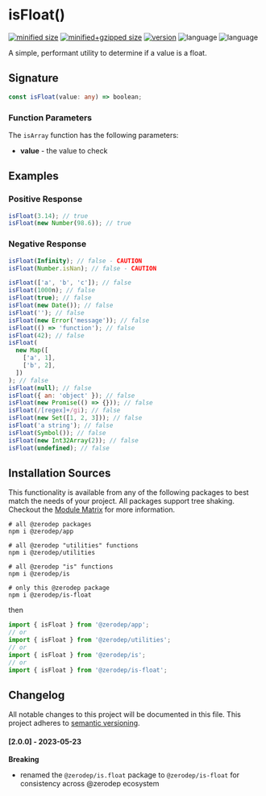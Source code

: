 # isFloat()

[![minified size](https://img.shields.io/bundlephobia/min/@zerodep/is-float?style=flat-square&color=blue)](https://bundlephobia.com/package/@zerodep/is-float)
[![minified+gzipped size](https://img.shields.io/bundlephobia/minzip/@zerodep/is-float?style=flat-square&color=blue)](https://bundlephobia.com/package/@zerodep/is-float)
[![version](https://img.shields.io/npm/v/@zerodep/is-float?style=flat-square&color=blue)](https://www.npmjs.com/package/@zerodep/is-float)
![language](https://img.shields.io/github/languages/top/cdepage/zerodep?style=flat-square)
![language](https://img.shields.io/badge/types-included-blue?style=flat-square)

A simple, performant utility to determine if a value is a float.

## Signature

```typescript
const isFloat(value: any) => boolean;
```

### Function Parameters

The `isArray` function has the following parameters:

- **value** - the value to check

## Examples

### Positive Response

```javascript
isFloat(3.14); // true
isFloat(new Number(98.6)); // true
```

### Negative Response

```javascript
isFloat(Infinity); // false - CAUTION
isFloat(Number.isNan); // false - CAUTION

isFloat(['a', 'b', 'c']); // false
isFloat(1000n); // false
isFloat(true); // false
isFloat(new Date()); // false
isFloat(''); // false
isFloat(new Error('message')); // false
isFloat(() => 'function'); // false
isFloat(42); // false
isFloat(
  new Map([
    ['a', 1],
    ['b', 2],
  ])
); // false
isFloat(null); // false
isFloat({ an: 'object' }); // false
isFloat(new Promise(() => {})); // false
isFloat(/[regex]+/gi); // false
isFloat(new Set([1, 2, 3])); // false
isFloat('a string'); // false
isFloat(Symbol()); // false
isFloat(new Int32Array(2)); // false
isFloat(undefined); // false
```

## Installation Sources

This functionality is available from any of the following packages to best match the needs of your project. All packages support tree shaking. Checkout the [Module Matrix](/) for more information.

```shell
# all @zerodep packages
npm i @zerodep/app

# all @zerodep "utilities" functions
npm i @zerodep/utilities

# all @zerodep "is" functions
npm i @zerodep/is

# only this @zerodep package
npm i @zerodep/is-float
```

then

```javascript
import { isFloat } from '@zerodep/app';
// or
import { isFloat } from '@zerodep/utilities';
// or
import { isFloat } from '@zerodep/is';
// or
import { isFloat } from '@zerodep/is-float';
```

## Changelog

All notable changes to this project will be documented in this file. This project adheres to [semantic versioning](https://semver.org/spec/v2.0.0.html).

#### [2.0.0] - 2023-05-23

**Breaking**

- renamed the `@zerodep/is.float` package to `@zerodep/is-float` for consistency across @zerodep ecosystem
